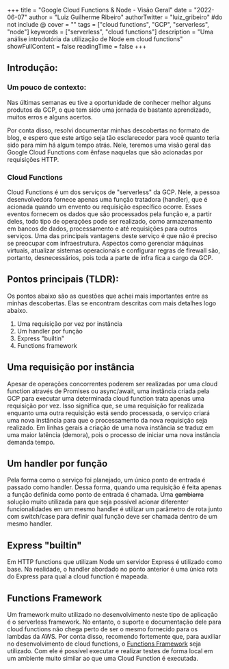 +++
title = "Google Cloud Functions & Node - Visão Geral"
date = "2022-06-07"
author = "Luiz Guilherme Ribeiro"
authorTwitter = "luiz\_gribeiro" #do not include @
cover = ""
tags = ["cloud functions", "GCP", "serverless", "node"]
keywords = ["serverless", "cloud functions"]
description = "Uma análise introdutória da utilização de Node em cloud functions"
showFullContent = false
readingTime = false
+++

## Introdução:

### Um pouco de contexto:

Nas últimas semanas eu tive a oportunidade de conhecer melhor alguns produtos da GCP, o que tem sido uma jornada de bastante aprendizado,
muitos erros e alguns acertos.

Por conta disso, resolvi documentar minhas descobertas no formato de blog, e espero que este artigo seja tão esclarecedor para você quanto teria sido para mim há algum tempo atrás.
Nele, teremos uma visão geral das Google Cloud Functions com ênfase naquelas que são acionadas por requisições HTTP.

### Cloud Functions

Cloud Functions é um dos serviços de "serverless" da GCP. Nele, a pessoa desenvolvedora fornece apenas uma função tratadora (handler), que é acionada quando um envento ou requisição específico ocorre. Esses eventos fornecem os dados que são processados pela função e, a partir deles, todo tipo de operações pode ser realizado, como armazenamento em bancos de dados, processamento e até requisições para outros serviços.
Uma das principais vantagens deste serviço é que não é preciso se preocupar com infraestrutura. Aspectos como gerenciar máquinas virtuais, atualizar sistemas operacionais e configurar regras de firewall são, portanto, desnecessários, pois toda a parte de infra fica a cargo da GCP.

## Pontos principais (TLDR):

Os pontos abaixo são as questões que achei mais importantes entre as minhas descobertas.
Elas se encontram descritas com mais detalhes logo abaixo.

1. Uma requisição por vez por instância
2. Um handler por função
3. Express "builtin"
4. Functions framework

## Uma requisição por instância

Apesar de operações concorrentes poderem ser realizadas por uma cloud function através de Promises ou async/await, uma instância criada pela GCP para executar uma determinada cloud function trata apenas uma requisição por vez. Isso significa que, se uma requisição for realizada enquanto uma outra requisição está sendo processada, o serviço criará uma nova instância para que o processamento da nova requisição seja realizado. Em linhas gerais a criação de uma nova instância se traduz em uma maior latência (demora), pois o processo de iniciar uma nova instância demanda tempo.

## Um handler por função

Pela forma como o serviço foi planejado, um único ponto de entrada é passado como handler. Dessa forma, quando uma requisição é feita apenas a função definida como ponto de entrada é chamada. Uma ~~gambiarra~~ solução muito utilizada para que seja possível acionar diferenter funcionalidades em um mesmo handler é utilizar um parâmetro de rota junto com switch/case para definir qual função deve ser chamada dentro de um mesmo handler.

## Express "builtin"

Em HTTP functions que utilizam Node um servidor Express é utilizado como base. Na realidade, o handler abordado no ponto anterior é uma única rota do Express para qual a cloud function é mapeada.

## Functions Framework

Um framework muito utilizado no desenvolvimento neste tipo de aplicação é o serverless framework. No entanto, o suporte e documentação dele para cloud functions não chega perto de ser o mesmo fornecido para os lambdas da AWS.
Por conta disso, recomendo fortemente que, para auxiliar no desenvolvimento de cloud functions, o [Functions Framework](https://cloud.google.com/functions/docs/functions-framework) seja utilizado. Com ele é possível executar e realizar testes de forma local em um ambiente muito similar ao que uma Cloud Function é executada.
